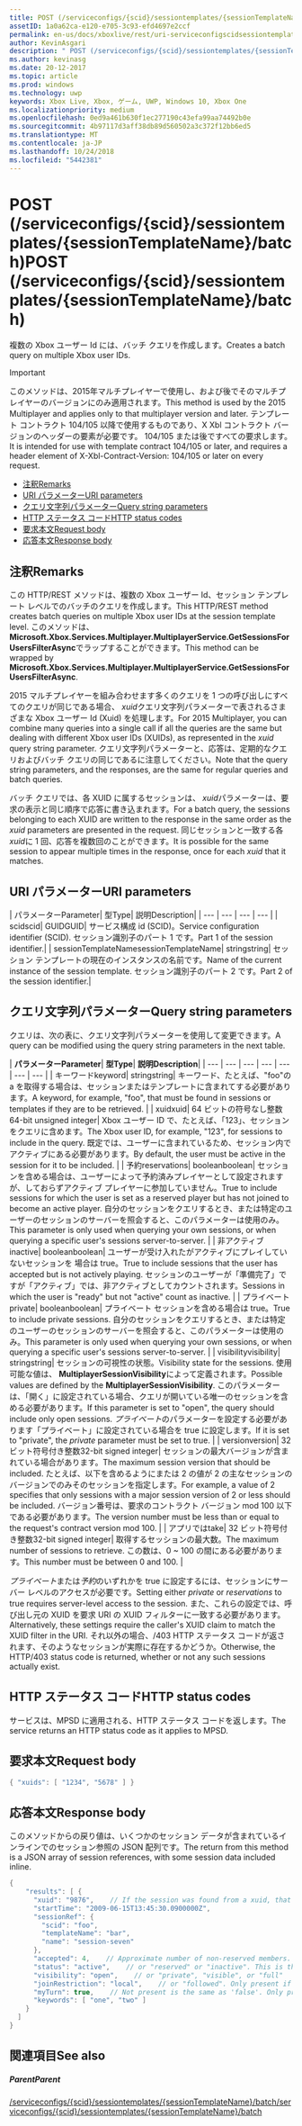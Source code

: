 ```yaml
---
title: POST (/serviceconfigs/{scid}/sessiontemplates/{sessionTemplateName}/batch)
assetID: 1a0a62ca-e120-e705-3c93-efd4697e2ccf
permalink: en-us/docs/xboxlive/rest/uri-serviceconfigscidsessiontemplatessessiontemplatenamebatchpost.html
author: KevinAsgari
description: " POST (/serviceconfigs/{scid}/sessiontemplates/{sessionTemplateName}/batch)"
ms.author: kevinasg
ms.date: 20-12-2017
ms.topic: article
ms.prod: windows
ms.technology: uwp
keywords: Xbox Live, Xbox, ゲーム, UWP, Windows 10, Xbox One
ms.localizationpriority: medium
ms.openlocfilehash: 0ed9a461b630f1ec277190c43efa99aa74492b0e
ms.sourcegitcommit: 4b97117d3aff38db89d560502a3c372f12bb6ed5
ms.translationtype: MT
ms.contentlocale: ja-JP
ms.lasthandoff: 10/24/2018
ms.locfileid: "5442381"
---
```

# <a name="post-serviceconfigsscidsessiontemplatessessiontemplatenamebatch"></a><span data-ttu-id="7e588-104">POST (/serviceconfigs/{scid}/sessiontemplates/{sessionTemplateName}/batch)</span><span class="sxs-lookup"><span data-stu-id="7e588-104">POST (/serviceconfigs/{scid}/sessiontemplates/{sessionTemplateName}/batch)</span></span>
<span data-ttu-id="7e588-105">複数の Xbox ユーザー Id には、バッチ クエリを作成します。</span><span class="sxs-lookup"><span data-stu-id="7e588-105">Creates a batch query on multiple Xbox user IDs.</span></span>

> [!IMPORTANT]
> <span data-ttu-id="7e588-106">このメソッドは、2015年マルチプレイヤーで使用し、および後でそのマルチプレイヤーのバージョンにのみ適用されます。</span><span class="sxs-lookup"><span data-stu-id="7e588-106">This method is used by the 2015 Multiplayer and applies only to that multiplayer version and later.</span></span> <span data-ttu-id="7e588-107">テンプレート コントラクト 104/105 以降で使用するものであり、X Xbl コントラクト バージョンのヘッダーの要素が必要です。 104/105 または後ですべての要求します。</span><span class="sxs-lookup"><span data-stu-id="7e588-107">It is intended for use with template contract 104/105 or later, and requires a header element of X-Xbl-Contract-Version: 104/105 or later on every request.</span></span>

  * [<span data-ttu-id="7e588-108">注釈</span><span class="sxs-lookup"><span data-stu-id="7e588-108">Remarks</span></span>](#ID4ET)
  * [<span data-ttu-id="7e588-109">URI パラメーター</span><span class="sxs-lookup"><span data-stu-id="7e588-109">URI parameters</span></span>](#ID4EKB)
  * [<span data-ttu-id="7e588-110">クエリ文字列パラメーター</span><span class="sxs-lookup"><span data-stu-id="7e588-110">Query string parameters</span></span>](#ID4EVB)
  * [<span data-ttu-id="7e588-111">HTTP ステータス コード</span><span class="sxs-lookup"><span data-stu-id="7e588-111">HTTP status codes</span></span>](#ID4EGF)
  * [<span data-ttu-id="7e588-112">要求本文</span><span class="sxs-lookup"><span data-stu-id="7e588-112">Request body</span></span>](#ID4ENF)
  * [<span data-ttu-id="7e588-113">応答本文</span><span class="sxs-lookup"><span data-stu-id="7e588-113">Response body</span></span>](#ID4EWF)

<a id="ID4ET"></a>


## <a name="remarks"></a><span data-ttu-id="7e588-114">注釈</span><span class="sxs-lookup"><span data-stu-id="7e588-114">Remarks</span></span>

<span data-ttu-id="7e588-115">この HTTP/REST メソッドは、複数の Xbox ユーザー Id、セッション テンプレート レベルでのバッチのクエリを作成します。</span><span class="sxs-lookup"><span data-stu-id="7e588-115">This HTTP/REST method creates batch queries on multiple Xbox user IDs at the session template level.</span></span> <span data-ttu-id="7e588-116">このメソッドは、 **Microsoft.Xbox.Services.Multiplayer.MultiplayerService.GetSessionsForUsersFilterAsync**でラップすることができます。</span><span class="sxs-lookup"><span data-stu-id="7e588-116">This method can be wrapped by **Microsoft.Xbox.Services.Multiplayer.MultiplayerService.GetSessionsForUsersFilterAsync**.</span></span>

<span data-ttu-id="7e588-117">2015 マルチプレイヤーを組み合わせます多くのクエリを 1 つの呼び出しにすべてのクエリが同じである場合、 *xuid*クエリ文字列パラメーターで表されるさまざまな Xbox ユーザー Id (Xuid) を処理します。</span><span class="sxs-lookup"><span data-stu-id="7e588-117">For 2015 Multiplayer, you can combine many queries into a single call if all the queries are the same but dealing with different Xbox user IDs (XUIDs), as represented in the *xuid* query string parameter.</span></span> <span data-ttu-id="7e588-118">クエリ文字列パラメーターと、応答は、定期的なクエリおよびバッチ クエリの同じであるに注意してください。</span><span class="sxs-lookup"><span data-stu-id="7e588-118">Note that the query string parameters, and the responses, are the same for regular queries and batch queries.</span></span>

<span data-ttu-id="7e588-119">バッチ クエリでは、各 XUID に属するセッションは、 *xuid*パラメーターは、要求の表示と同じ順序で応答に書き込まれます。</span><span class="sxs-lookup"><span data-stu-id="7e588-119">For a batch query, the sessions belonging to each XUID are written to the response in the same order as the *xuid* parameters are presented in the request.</span></span> <span data-ttu-id="7e588-120">同じセッションと一致する各*xuid*に 1 回、応答を複数回のことができます。</span><span class="sxs-lookup"><span data-stu-id="7e588-120">It is possible for the same session to appear multiple times in the response, once for each *xuid* that it matches.</span></span>

<a id="ID4EKB"></a>


## <a name="uri-parameters"></a><span data-ttu-id="7e588-121">URI パラメーター</span><span class="sxs-lookup"><span data-stu-id="7e588-121">URI parameters</span></span>

| <span data-ttu-id="7e588-122">パラメーター</span><span class="sxs-lookup"><span data-stu-id="7e588-122">Parameter</span></span>| <span data-ttu-id="7e588-123">型</span><span class="sxs-lookup"><span data-stu-id="7e588-123">Type</span></span>| <span data-ttu-id="7e588-124">説明</span><span class="sxs-lookup"><span data-stu-id="7e588-124">Description</span></span>|
| --- | --- | --- | --- |
| <span data-ttu-id="7e588-125">scid</span><span class="sxs-lookup"><span data-stu-id="7e588-125">scid</span></span>| <span data-ttu-id="7e588-126">GUID</span><span class="sxs-lookup"><span data-stu-id="7e588-126">GUID</span></span>| <span data-ttu-id="7e588-127">サービス構成 id (SCID)。</span><span class="sxs-lookup"><span data-stu-id="7e588-127">Service configuration identifier (SCID).</span></span> <span data-ttu-id="7e588-128">セッション識別子のパート 1 です。</span><span class="sxs-lookup"><span data-stu-id="7e588-128">Part 1 of the session identifier.</span></span>|
| <span data-ttu-id="7e588-129">sessionTemplateName</span><span class="sxs-lookup"><span data-stu-id="7e588-129">sessionTemplateName</span></span>| <span data-ttu-id="7e588-130">string</span><span class="sxs-lookup"><span data-stu-id="7e588-130">string</span></span>| <span data-ttu-id="7e588-131">セッション テンプレートの現在のインスタンスの名前です。</span><span class="sxs-lookup"><span data-stu-id="7e588-131">Name of the current instance of the session template.</span></span> <span data-ttu-id="7e588-132">セッション識別子のパート 2 です。</span><span class="sxs-lookup"><span data-stu-id="7e588-132">Part 2 of the session identifier.</span></span>|

<a id="ID4EVB"></a>


## <a name="query-string-parameters"></a><span data-ttu-id="7e588-133">クエリ文字列パラメーター</span><span class="sxs-lookup"><span data-stu-id="7e588-133">Query string parameters</span></span>

<span data-ttu-id="7e588-134">クエリは、次の表に、クエリ文字列パラメーターを使用して変更できます。</span><span class="sxs-lookup"><span data-stu-id="7e588-134">A query can be modified using the query string parameters in the next table.</span></span>

| <b><span data-ttu-id="7e588-135">パラメーター</span><span class="sxs-lookup"><span data-stu-id="7e588-135">Parameter</span></span></b>| <b><span data-ttu-id="7e588-136">型</span><span class="sxs-lookup"><span data-stu-id="7e588-136">Type</span></span></b>| <b><span data-ttu-id="7e588-137">説明</span><span class="sxs-lookup"><span data-stu-id="7e588-137">Description</span></span></b>|
| --- | --- | --- | --- | --- | --- | --- |
| <span data-ttu-id="7e588-138">キーワード</span><span class="sxs-lookup"><span data-stu-id="7e588-138">keyword</span></span>| <span data-ttu-id="7e588-139">string</span><span class="sxs-lookup"><span data-stu-id="7e588-139">string</span></span>| <span data-ttu-id="7e588-140">キーワード、たとえば、"foo"の a を取得する場合は、セッションまたはテンプレートに含まれてする必要があります。</span><span class="sxs-lookup"><span data-stu-id="7e588-140">A keyword, for example, "foo", that must be found in sessions or templates if they are to be retrieved.</span></span> |
| <span data-ttu-id="7e588-141">xuid</span><span class="sxs-lookup"><span data-stu-id="7e588-141">xuid</span></span>| <span data-ttu-id="7e588-142">64 ビットの符号なし整数</span><span class="sxs-lookup"><span data-stu-id="7e588-142">64-bit unsigned integer</span></span>| <span data-ttu-id="7e588-143">Xbox ユーザー ID で、たとえば、「123」、セッションをクエリに含めます。</span><span class="sxs-lookup"><span data-stu-id="7e588-143">The Xbox user ID, for example, "123", for sessions to include in the query.</span></span> <span data-ttu-id="7e588-144">既定では、ユーザーに含まれているため、セッション内でアクティブにある必要があります。</span><span class="sxs-lookup"><span data-stu-id="7e588-144">By default, the user must be active in the session for it to be included.</span></span> |
| <span data-ttu-id="7e588-145">予約</span><span class="sxs-lookup"><span data-stu-id="7e588-145">reservations</span></span>| <span data-ttu-id="7e588-146">boolean</span><span class="sxs-lookup"><span data-stu-id="7e588-146">boolean</span></span>| <span data-ttu-id="7e588-147">セッションを含める場合は、ユーザーによって予約済みプレイヤーとして設定されますが、しておらずアクティブ プレイヤーに参加していません。</span><span class="sxs-lookup"><span data-stu-id="7e588-147">True to include sessions for which the user is set as a reserved player but has not joined to become an active player.</span></span> <span data-ttu-id="7e588-148">自分のセッションをクエリするとき、または特定のユーザーのセッションのサーバーを照会すると、このパラメーターは使用のみ。</span><span class="sxs-lookup"><span data-stu-id="7e588-148">This parameter is only used when querying your own sessions, or when querying a specific user's sessions server-to-server.</span></span> |
| <span data-ttu-id="7e588-149">非アクティブ</span><span class="sxs-lookup"><span data-stu-id="7e588-149">inactive</span></span>| <span data-ttu-id="7e588-150">boolean</span><span class="sxs-lookup"><span data-stu-id="7e588-150">boolean</span></span>| <span data-ttu-id="7e588-151">ユーザーが受け入れたがアクティブにプレイしていないセッションを 場合は true。</span><span class="sxs-lookup"><span data-stu-id="7e588-151">True to include sessions that the user has accepted but is not actively playing.</span></span> <span data-ttu-id="7e588-152">セッションのユーザーが「準備完了」ですが「アクティブ」では、非アクティブとしてカウントされます。</span><span class="sxs-lookup"><span data-stu-id="7e588-152">Sessions in which the user is "ready" but not "active" count as inactive.</span></span> |
| <span data-ttu-id="7e588-153">プライベート</span><span class="sxs-lookup"><span data-stu-id="7e588-153">private</span></span>| <span data-ttu-id="7e588-154">boolean</span><span class="sxs-lookup"><span data-stu-id="7e588-154">boolean</span></span>| <span data-ttu-id="7e588-155">プライベート セッションを含める場合は true。</span><span class="sxs-lookup"><span data-stu-id="7e588-155">True to include private sessions.</span></span> <span data-ttu-id="7e588-156">自分のセッションをクエリするとき、または特定のユーザーのセッションのサーバーを照会すると、このパラメーターは使用のみ。</span><span class="sxs-lookup"><span data-stu-id="7e588-156">This parameter is only used when querying your own sessions, or when querying a specific user's sessions server-to-server.</span></span> |
| <span data-ttu-id="7e588-157">visibility</span><span class="sxs-lookup"><span data-stu-id="7e588-157">visibility</span></span>| <span data-ttu-id="7e588-158">string</span><span class="sxs-lookup"><span data-stu-id="7e588-158">string</span></span>| <span data-ttu-id="7e588-159">セッションの可視性の状態。</span><span class="sxs-lookup"><span data-stu-id="7e588-159">Visibility state for the sessions.</span></span> <span data-ttu-id="7e588-160">使用可能な値は、 <b>MultiplayerSessionVisibility</b>によって定義されます。</span><span class="sxs-lookup"><span data-stu-id="7e588-160">Possible values are defined by the <b>MultiplayerSessionVisibility</b>.</span></span> <span data-ttu-id="7e588-161">このパラメーターは、「開く」に設定されている場合、クエリが開いている唯一のセッションを含める必要があります。</span><span class="sxs-lookup"><span data-stu-id="7e588-161">If this parameter is set to "open", the query should include only open sessions.</span></span> <span data-ttu-id="7e588-162"><i>プライベート</i>のパラメーターを設定する必要があります「プライベート」に設定されている場合を true に設定します。</span><span class="sxs-lookup"><span data-stu-id="7e588-162">If it is set to "private", the <i>private</i> parameter must be set to true.</span></span> |
| <span data-ttu-id="7e588-163">version</span><span class="sxs-lookup"><span data-stu-id="7e588-163">version</span></span>| <span data-ttu-id="7e588-164">32 ビット符号付き整数</span><span class="sxs-lookup"><span data-stu-id="7e588-164">32-bit signed integer</span></span>| <span data-ttu-id="7e588-165">セッションの最大バージョンが含まれている場合があります。</span><span class="sxs-lookup"><span data-stu-id="7e588-165">The maximum session version that should be included.</span></span> <span data-ttu-id="7e588-166">たとえば、以下を含めるようにまたは 2 の値が 2 の主なセッションのバージョンでのみそのセッションを指定します。</span><span class="sxs-lookup"><span data-stu-id="7e588-166">For example, a value of 2 specifies that only sessions with a major session version of 2 or less should be included.</span></span> <span data-ttu-id="7e588-167">バージョン番号は、要求のコントラクト バージョン mod 100 以下である必要があります。</span><span class="sxs-lookup"><span data-stu-id="7e588-167">The version number must be less than or equal to the request's contract version mod 100.</span></span> |
| <span data-ttu-id="7e588-168">アプリでは</span><span class="sxs-lookup"><span data-stu-id="7e588-168">take</span></span>| <span data-ttu-id="7e588-169">32 ビット符号付き整数</span><span class="sxs-lookup"><span data-stu-id="7e588-169">32-bit signed integer</span></span>| <span data-ttu-id="7e588-170">取得するセッションの最大数。</span><span class="sxs-lookup"><span data-stu-id="7e588-170">The maximum number of sessions to retrieve.</span></span> <span data-ttu-id="7e588-171">この数は、0 ~ 100 の間にある必要があります。</span><span class="sxs-lookup"><span data-stu-id="7e588-171">This number must be between 0 and 100.</span></span> |


<span data-ttu-id="7e588-172">*プライベート*または*予約*のいずれかを true に設定するには、セッションにサーバー レベルのアクセスが必要です。</span><span class="sxs-lookup"><span data-stu-id="7e588-172">Setting either *private* or *reservations* to true requires server-level access to the session.</span></span> <span data-ttu-id="7e588-173">また、これらの設定では、呼び出し元の XUID を要求 URI の XUID フィルターに一致する必要があります。</span><span class="sxs-lookup"><span data-stu-id="7e588-173">Alternatively, these settings require the caller's XUID claim to match the XUID filter in the URI.</span></span> <span data-ttu-id="7e588-174">それ以外の場合、/403 HTTP ステータス コードが返されます、そのようなセッションが実際に存在するかどうか。</span><span class="sxs-lookup"><span data-stu-id="7e588-174">Otherwise, the HTTP/403 status code is returned, whether or not any such sessions actually exist.</span></span>

<a id="ID4EGF"></a>


## <a name="http-status-codes"></a><span data-ttu-id="7e588-175">HTTP ステータス コード</span><span class="sxs-lookup"><span data-stu-id="7e588-175">HTTP status codes</span></span>
<span data-ttu-id="7e588-176">サービスは、MPSD に適用される、HTTP ステータス コードを返します。</span><span class="sxs-lookup"><span data-stu-id="7e588-176">The service returns an HTTP status code as it applies to MPSD.</span></span>  
<a id="ID4ENF"></a>


## <a name="request-body"></a><span data-ttu-id="7e588-177">要求本文</span><span class="sxs-lookup"><span data-stu-id="7e588-177">Request body</span></span>


```cpp
{ "xuids": [ "1234", "5678" ] }

```


<a id="ID4EWF"></a>


## <a name="response-body"></a><span data-ttu-id="7e588-178">応答本文</span><span class="sxs-lookup"><span data-stu-id="7e588-178">Response body</span></span>

<span data-ttu-id="7e588-179">このメソッドからの戻り値は、いくつかのセッション データが含まれているインラインでのセッション参照の JSON 配列です。</span><span class="sxs-lookup"><span data-stu-id="7e588-179">The return from this method is a JSON array of session references, with some session data included inline.</span></span>


```cpp
{
    "results": [ {
      "xuid": "9876",    // If the session was found from a xuid, that xuid.
      "startTime": "2009-06-15T13:45:30.0900000Z",
      "sessionRef": {
        "scid": "foo",
        "templateName": "bar",
        "name": "session-seven"
      },
      "accepted": 4,    // Approximate number of non-reserved members.
      "status": "active",    // or "reserved" or "inactive". This is the state of the user in the session, not the session itself. Only present if the session was found using a xuid.
      "visibility": "open",    // or "private", "visible", or "full"
      "joinRestriction": "local",    // or "followed". Only present if 'visibility' is "open" or "full" and the session has a join restriction.
      "myTurn": true,    // Not present is the same as 'false'. Only present if the session was found using a xuid.
      "keywords": [ "one", "two" ]
    }
  ]
}
```


<a id="ID4EDG"></a>


## <a name="see-also"></a><span data-ttu-id="7e588-180">関連項目</span><span class="sxs-lookup"><span data-stu-id="7e588-180">See also</span></span>

<a id="ID4EFG"></a>


##### <a name="parent"></a><span data-ttu-id="7e588-181">Parent</span><span class="sxs-lookup"><span data-stu-id="7e588-181">Parent</span></span>

[<span data-ttu-id="7e588-182">/serviceconfigs/{scid}/sessiontemplates/{sessionTemplateName}/batch</span><span class="sxs-lookup"><span data-stu-id="7e588-182">/serviceconfigs/{scid}/sessiontemplates/{sessionTemplateName}/batch</span></span>](uri-serviceconfigscidsessiontemplatessessiontemplatenamebatch.md)
